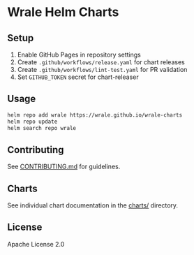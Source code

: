 # Wrale Helm Charts

## Setup

1. Enable GitHub Pages in repository settings
2. Create `.github/workflows/release.yaml` for chart releases
3. Create `.github/workflows/lint-test.yaml` for PR validation
4. Set `GITHUB_TOKEN` secret for chart-releaser

## Usage

```bash
helm repo add wrale https://wrale.github.io/wrale-charts
helm repo update
helm search repo wrale
```

## Contributing
See [CONTRIBUTING.md](CONTRIBUTING.md) for guidelines.

## Charts
See individual chart documentation in the [charts/](charts/) directory.

## License
Apache License 2.0